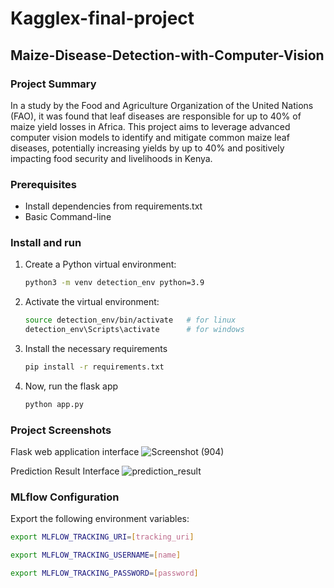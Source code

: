 # Kagglex-final-project

## Maize-Disease-Detection-with-Computer-Vision
### Project Summary

In a study by the Food and Agriculture Organization of the United Nations (FAO), 
it was found that leaf diseases are responsible for up to 40% of maize yield losses in Africa. 
This project aims to leverage advanced computer vision models to identify and mitigate common 
maize leaf diseases, potentially increasing yields by up to 40% and positively impacting food security 
and livelihoods in Kenya.



### Prerequisites
- Install dependencies from requirements.txt
- Basic Command-line 

### Install and run 
1. Create a Python virtual environment:
   ```bash
   python3 -m venv detection_env python=3.9
2. Activate the virtual environment:
   ```bash
   source detection_env/bin/activate   # for linux
   detection_env\Scripts\activate      # for windows
4. Install the necessary requirements
   ```bash
   pip install -r requirements.txt
5. Now, run the flask app
    ```bash
    python app.py

### Project Screenshots

Flask web application interface 
![Screenshot (904)](https://github.com/Joshua-Abok/Maize-Disease-Detection-with-Computer-Vision/assets/38113323/4e9c1906-2d8d-4ba9-a160-0489d22c4edd)

Prediction Result Interface 
![prediction_result](https://github.com/Joshua-Abok/Maize-Disease-Detection-with-Computer-Vision/assets/38113323/1ae5d3b6-415c-4480-8a47-335fd5c7197a)



### MLflow Configuration

Export the following environment variables:

```bash
export MLFLOW_TRACKING_URI=[tracking_uri]

export MLFLOW_TRACKING_USERNAME=[name]

export MLFLOW_TRACKING_PASSWORD=[password]
```
